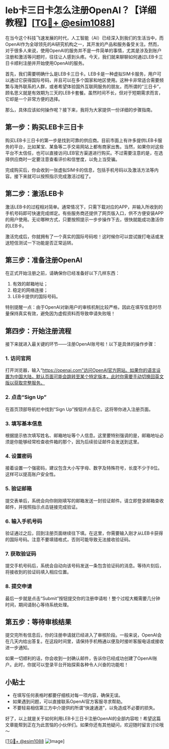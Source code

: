 # leb卡三日卡怎么注册OpenAI？【详细教程】[[TG💪+ @esim1088](https://t.me/s/esim1088)]

在当今这个科技飞速发展的时代，人工智能（AI）已经深入到我们的生活当中，而OpenAI作为全球领先的AI研究机构之一，其开发的产品和服务备受关注。然而，对于很多人来说，使用OpenAI的服务并不是一件简单的事情，尤其是涉及到账户注册和激活等问题时，往往让人感到头疼。今天，我们就来聊聊如何通过LEB卡三日卡顺利注册并开始使用OpenAI的服务。

首先，我们需要明确什么是LEB卡三日卡。LEB卡是一种虚拟SIM卡服务，用户可以通过它获得国际号码，并且可以在多个国家和地区使用。这种卡非常适合需要频繁与海外联系的人群，或者希望体验国外互联网服务的朋友。而所谓的“三日卡”，顾名思义就是有效期为三天的LEB卡套餐。虽然时间不长，但对于短期需求而言，它却是一个非常方便的选择。

那么，具体应该如何操作呢？接下来，我将为大家提供一份详细的步骤指南。

## 第一步：购买LEB卡三日卡

购买LEB卡三日卡的第一步是找到可靠的供应商。目前市面上有许多提供LEB卡服务的平台，比如某宝、某鱼等二手交易网站上都有商家出售。当然，如果你对这些平台不太信任，也可以直接访问LEB官方渠道进行购买。不过需要注意的是，在选择供应商时一定要注意查看评价和信誉度，以免上当受骗。

完成购买后，你会收到一张虚拟SIM卡的信息，包括手机号码以及激活方法等内容。接下来就可以按照指示完成激活过程了。

## 第二步：激活LEB卡

激活LEB卡的过程相对简单。通常情况下，只需下载对应的APP，并输入所收到的手机号码即可快速完成绑定。有些服务商还提供了网页版入口，供不方便安装APP的用户使用。无论哪种方式，只要按照提示一步步操作下去，很快就能成功激活你的LEB卡。

激活完成后，你就拥有了一个真实的国际号码啦！这时候你可以尝试拨打电话或发送短信测试一下功能是否正常运转。

## 第三步：准备注册OpenAI

在正式开始注册之前，请确保你已经准备好以下几样东西：
1. 有效的邮箱地址；
2. 稳定的网络连接；
3. LEB卡提供的国际号码。

特别提醒一点：由于OpenAI对新用户的审核机制比较严格，因此在填写信息时尽量保持真实有效，避免因为虚假资料而导致申请失败哦！

## 第四步：开始注册流程

接下来就进入最关键的环节——注册OpenAI账号啦！以下是具体的操作步骤：

### 1. 访问官网
打开浏览器，输入“https://openai.com”访问OpenAI官方网站。如果你的语言设置为中国大陆，默认页面可能会跳转至某个特定版本，此时你需要手动切换回英文版以获取完整服务。

### 2. 点击“Sign Up”
在首页顶部导航栏中找到“Sign Up”按钮并点击它。这将带你进入注册页面。

### 3. 填写基本信息
根据提示依次填写姓名、邮箱地址等个人信息。这里要特别强调的是，邮箱地址必须是你能够经常检查收件箱的那个，因为后续验证邮件会发送到这里。

### 4. 设置密码
接着设置一个强密码，建议包含大小写字母、数字及特殊符号，长度不少于8位。这样可以提高账户安全性。

### 5. 验证邮箱
提交表单后，系统会向你刚刚填写的邮箱发送一封验证邮件。请立即登录邮箱查收邮件，并按照指示点击链接完成验证。

### 6. 输入手机号码
验证通过之后，回到注册页面继续往下填。在这里，你需要输入刚才从LEB卡获得的国际号码。注意不要填错格式，否则可能导致无法接收验证码。

### 7. 获取验证码
提交手机号码后，系统会自动向该号码发送一条包含验证码的消息。等待片刻后，将接收到的验证码填入相应位置。

### 8. 提交申请
最后一步就是点击“Submit”按钮提交你的注册申请啦！整个过程大概需要几分钟时间，期间请耐心等待系统处理。

## 第五步：等待审核结果

提交完所有信息后，你的注册申请就已经进入了审核阶段。一般来说，OpenAI会在几天内给出答复。在这段时间里，请保持手机畅通以便及时接听客服电话或接收进一步通知。

如果一切顺利的话，你会收到一封确认邮件，告诉你已经成功创建了OpenAI账户。此时，你就可以登录平台开始探索各种令人兴奋的功能啦！

## 小贴士

- 在填写任何表格时都要仔细核对每一项内容，确保无误。
- 如果遇到问题，可以直接联系OpenAI官方客服寻求帮助。
- 不要轻易相信第三方中介提供的所谓“快速通道”，以免造成不必要的损失。

好了，以上就是关于如何利用LEB卡三日卡注册OpenAI的全部内容啦！希望这篇文章能帮到正在为此苦恼的小伙伴们。如果你还有其他疑问，欢迎随时留言讨论哦～

[[TG💪+ @esim1088](https://t.me/s/esim1088) ![Image](https://i.postimg.cc/4NQfJmqS/Snipaste-2025-05-13-00-14-12.png)]